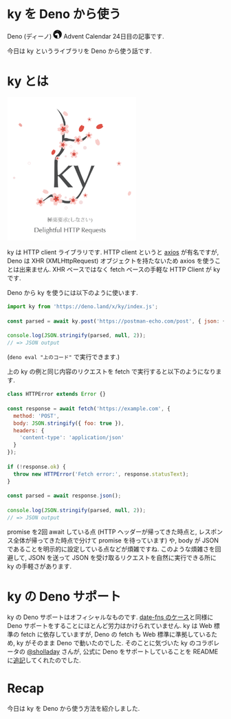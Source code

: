 # ky を Deno から使う

Deno (ディーノ) <img src="https://raw.githubusercontent.com/kt3k/drafts/master/assets/deno.png" width="20"> Advent Calendar 24日目の記事です.

今日は ky というライブラリを Deno から使う話です.

# ky とは

<img src="https://raw.githubusercontent.com/kt3k/drafts/master/assets/ky-in-deno/ky.png" width="300" />

ky は HTTP client ライブラリです. HTTP client というと [axios](https://github.com/axios/axios) が有名ですが, Deno は XHR (XMLHttpRequest) オブジェクトを持たないため axios を使うことは出来ません. XHR ベースではなく fetch ベースの手軽な HTTP Client が ky です.

Deno から ky を使うには以下のように使います.

```js
import ky from 'https://deno.land/x/ky/index.js';

const parsed = await ky.post('https://postman-echo.com/post', { json: { foo: true } }).json();

console.log(JSON.stringify(parsed, null, 2));
// => JSON output
```

(`deno eval "上のコード"` で実行できます.)

上の ky の例と同じ内容のリクエストを fetch で実行すると以下のようになります.

```js
class HTTPError extends Error {}

const response = await fetch('https://example.com', {
  method: 'POST',
  body: JSON.stringify({ foo: true }),
  headers: {
    'content-type': 'application/json'
  }
});

if (!response.ok) {
  throw new HTTPError('Fetch error:', response.statusText);
}

const parsed = await response.json();

console.log(JSON.stringify(parsed, null, 2));
// => JSON output
```

promise を2回 await している点 (HTTP ヘッダーが帰ってきた時点と, レスポンス全体が帰ってきた時点で分けて promise を待っています) や, body が JSON であることを明示的に設定している点などが煩雑ですね. このような煩雑さを回避して, JSON を送って JSON を受け取るリクエストを自然に実行できる所に ky の手軽さがあります.

# ky の Deno サポート

ky の Deno サポートはオフィシャルなものです. [date-fns のケース](https://qiita.com/kt3k/private/4ed644e7a1359ab2552e)と同様に Deno サポートをすることにほとんど労力はかけられていません. ky は Web 標準の fetch に依存していますが, Deno の fetch も Web 標準に準拠しているため, ky がそのまま Deno で動いたのでした. そのことに気づいた ky のコラボレータの [@sholladay](https://github.com/sholladay) さんが, 公式に Deno をサポートしていることを README に[追記](https://github.com/sindresorhus/ky/pull/86)してくれたのでした.

# Recap

今日は ky を Deno から使う方法を紹介しました.
